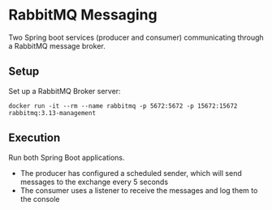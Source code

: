 # RabbitMQ Messaging
Two Spring boot services (producer and consumer) communicating through a RabbitMQ message broker.

## Setup
Set up a RabbitMQ Broker server:

```
docker run -it --rm --name rabbitmq -p 5672:5672 -p 15672:15672 rabbitmq:3.13-management
```

## Execution
Run both Spring Boot applications.

- The producer has configured a scheduled sender, which will send messages to the exchange every 5 seconds
- The consumer uses a listener to receive the messages and log them to the console